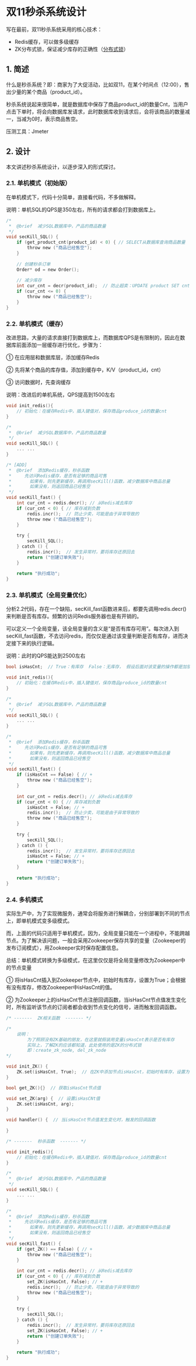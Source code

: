 # 双11秒杀系统设计

写在最前，双11秒杀系统采用的核心技术：

- Redis缓存，可以做多级缓存
- ZK分布式锁，保证减少库存的正确性（[分布式锁](https://github.com/gEricy/knownledge/blob/master/%E5%88%86%E5%B8%83%E5%BC%8F/%E5%88%86%E5%B8%83%E5%BC%8F%E9%94%81.md)）

## 1. 简述

什么是秒杀系统？即：商家为了大促活动，比如双11，在某个时间点（12:00），售出少量的某个商品（product_id）。

秒杀系统说起来很简单，就是数据库中保存了商品product_id的数量Cnt，当用户点击下单时，将会向数据库发请求，此时数据库收到请求后，会将该商品的数量减一，当减为0时，表示商品售空。

压测工具：Jmeter

## 2. 设计

本文讲述秒杀系统设计，以逐步深入的形式探讨。

### 2.1. 单机模式（初始版）

在单机模式下，代码十分简单，直接看代码，不多做解释。

说明：单机SQL的QPS是350左右，所有的请求都会打到数据库上。

```c
/*
 *  @brief  减少SQL数据库中，产品的商品数量
 */
void secKill_SQL() {
    if (get_product_cnt(product_id) < 0) { // SELECT从数据库查询商品数量
        throw new ("商品已经售空");
    }
    
    // 创建秒杀订单
    Order* od = new Order();
    
    // 减少库存
    int cur_cnt = decr(product_id);  // 防止超卖：UPDATE product SET cnt=cnt-1 where ...
    if (cur_cnt <= 0) {
        throw new ("商品已经售空");
    }
}
```

### 2.2. 单机模式（缓存）

改进思路，大量的请求直接打到数据库上，而数据库QPS是有限制的，因此在数据库前面添加一层缓存进行优化，步骤为：

① 在应用层和数据库层，添加缓存Redis

② 先将某个商品的库存值，添加到缓存中，K/V（product_id，cnt）

③ 访问数据时，先查询缓存

说明：改进后的单机系统，QPS提高到1500左右

```c
void init_redis(){
	// 初始化：在缓存Redis中，插入键值对，保存商品produce_id的数量cnt
}

/*
 *  @brief  减少SQL数据库中，产品的商品数量
 */
void secKill_SQL() {   
    ... ...
}

/* [ADD]
 *  @brief  添加Redis缓存，秒杀函数
 *     先访问Redis缓存，是否有足够的商品可售
 *       如果有，则先更新缓存，再调用secKill()函数，减少数据库中商品总量
 *       如果没有，则返回商品已经售空
 */
void secKill_fast() {
    int cur_cnt = redis.decr(); // 从Redis减去库存 
    if (cur_cnt < 0) { // 库存减到负数
        redis.incr();  // 防止少卖，可能是由于异常导致的
        throw new ("商品已经售空");
    }
	
    try {
        secKill_SQL();
    } catch () {
        redis.incr();  // 发生异常时，要将库存还原回去
        return ("创建订单失败");
    }
    
    return "执行成功";
}
```

### 2.3. 单机模式（全局变量优化）

分析2.2代码，存在一个缺陷，secKill_fast函数进来后，都要先调用redis.decr()来判断是否有库存。频繁的访问Redis服务器也是有开销的。

可以定义一个全局变量，该全局变量的含义是“是否有库存可用”。每次进入到secKill_fast函数，不去访问redis，而仅仅是通过该变量判断是否有库存，进而决定接下来的执行逻辑。

说明：此时的QPS能达到2500左右

```c
bool isHasCnt;  // True：有库存  False：无库存， 假设后面对该变量的操作都是加锁的，这里就简单写

void init_redis(){
	// 初始化：在缓存Redis中，插入键值对，保存商品produce_id的数量cnt
}

/*
 *  @brief  减少SQL数据库中，产品的商品数量
 */
void secKill_SQL() {   
    ... ...
}

/*
 *  @brief  添加Redis缓存，秒杀函数
 *     先访问Redis缓存，是否有足够的商品可售
 *       如果有，则先更新缓存，再调用secKill()函数，减少数据库中商品总量
 *       如果没有，则返回商品已经售空
 */
void secKill_fast() {
    if (isHasCnt == False) { // +
        throw new ("商品已经售空");
    }
	
    int cur_cnt = redis.decr(); // 从Redis减去库存 
    if (cur_cnt < 0) { // 库存减到负数
        isHasCnt = False; // + 
        redis.incr();  // 防止少卖，可能是由于异常导致的
        throw new ("商品已经售空");
    }
	
    try {
        secKill_SQL();
    } catch () {
        redis.incr();  // 发生异常时，要将库存还原回去
        isHasCnt = False; // +
        return ("创建订单失败");
    }
    
    return "执行成功";
}
```

### 2.4. 多机模式

实际生产中，为了实现微服务，通常会将服务进行解耦合，分别部署到不同的节点上，即单机模式变多级模式。

而，上面的代码只适用于单机模式，因为，全局变量只能在一个进程中，不能跨越节点。为了解决该问题，一般会采用Zookeeper保存共享的变量（Zookeeper的发布订阅模式），用Zookeeper实时保存配置信息。

总结：单机模式转换为多级模式，在这里仅仅是将全局变量修改为Zookeeper中的节点变量

① 将isHasCnt插入到Zookeeper节点中，初始时有库存，设置为True；会根据有没有库存，修改Zookeeper中isHasCnt的值。

② 为Zookeeper上的isHasCnt节点注册回调函数，当isHasCnt节点值发生变化时，所有监听该节点的订阅者都会收到节点变化的信号，进而触发回调函数。

```c
/* -------  ZK相关函数  ------- */

/*
    说明：
    	为了照顾没有ZK基础的朋友，在这里就假装用变量isHasCnt表示是否有库存
    	实际上，了解ZK的应该都知道，此处使用的是ZK的分布式锁
    	即：create_zk_node, del_zk_node
*/

void init_ZK() {
	ZK.set(isHasCnt, True);  // 在ZK中添加节点isHasCnt，初始时有库存，设置为True
}

bool get_ZK(){}  // 获取isHasCnt节点值

void set_ZK(arg) {  // 设置isHasCNt值
    ZK.set(isHasCnt, arg);
}

void handler() {  // 当isHasCnt节点值发生变化时，触发的回调函数
    
}

/* -------  秒杀函数  ------- */

void init_redis(){
	// 初始化：在缓存Redis中，插入键值对，保存商品produce_id的数量cnt
}

/*
 *  @brief  减少SQL数据库中，产品的商品数量
 */
void secKill_SQL() {   
    ... ...
}

/*
 *  @brief  添加Redis缓存，秒杀函数
 *     先访问Redis缓存，是否有足够的商品可售
 *       如果有，则先更新缓存，再调用secKill()函数，减少数据库中商品总量
 *       如果没有，则返回商品已经售空
 */
void secKill_fast() {
    if (get_ZK() == False) { // +
        throw new ("商品已经售空");
    }
	
    int cur_cnt = redis.decr(); // 从Redis减去库存 
    if (cur_cnt < 0) { // 库存减到负数
        set_ZK(isHasCnt, False); // + 
        redis.incr();  // 防止少卖，可能是由于异常导致的
        throw new ("商品已经售空");
    }
	
    try {
        secKill_SQL();
    } catch () {
        redis.incr();  // 发生异常时，要将库存还原回去
        set_ZK(isHasCnt, False); // + 
        return ("创建订单失败");
    }
    
    return "执行成功";
}
```

